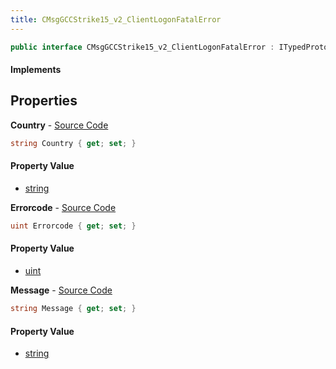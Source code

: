 ```yaml
---
title: CMsgGCCStrike15_v2_ClientLogonFatalError
---
```


```csharp
public interface CMsgGCCStrike15_v2_ClientLogonFatalError : ITypedProtobuf<CMsgGCCStrike15_v2_ClientLogonFatalError>, INativeHandle
```

#### Implements

## Properties

**Country** - [Source Code](https://github.com/swiftly-solution/swiftlys2/blob/master/managed/src/SwiftlyS2.Generated/Protobufs/Interfaces/CMsgGCCStrike15_v2_ClientLogonFatalError.cs#L19)

```csharp
string Country { get; set; }
```

#### Property Value

- [string](https://learn.microsoft.com/dotnet/api/system.string)

**Errorcode** - [Source Code](https://github.com/swiftly-solution/swiftlys2/blob/master/managed/src/SwiftlyS2.Generated/Protobufs/Interfaces/CMsgGCCStrike15_v2_ClientLogonFatalError.cs#L13)

```csharp
uint Errorcode { get; set; }
```

#### Property Value

- [uint](https://learn.microsoft.com/dotnet/api/system.uint32)

**Message** - [Source Code](https://github.com/swiftly-solution/swiftlys2/blob/master/managed/src/SwiftlyS2.Generated/Protobufs/Interfaces/CMsgGCCStrike15_v2_ClientLogonFatalError.cs#L16)

```csharp
string Message { get; set; }
```

#### Property Value

- [string](https://learn.microsoft.com/dotnet/api/system.string)

